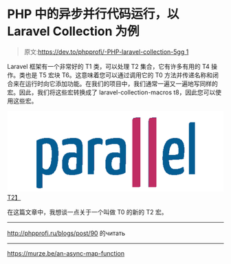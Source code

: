 # PHP 中的异步并行代码运行，以 Laravel Collection 为例

> 原文:[https://dev.to/phpprofi/-PHP-laravel-collection-5gg 1](https://dev.to/phpprofi/-----php---laravel-collection-5gg1)

Laravel 框架有一个非常好的 T1 类，可以处理 T2 集合，它有许多有用的 T4 操作。类也是 T5 宏块 T6。这意味着您可以通过调用它的 T0 方法并传递名称和闭合来在运行时向它添加功能。在我们的项目中，我们通常一遍又一遍地写同样的宏。因此，我们将这些宏转换成了 laravel-collection-macros t8，因此您可以使用这些宏。

[![](img/dd5a7941a78a3098367eb8016ff2b993.png)T2】](https://res.cloudinary.com/practicaldev/image/fetch/s--zvgM_v4T--/c_limit%2Cf_auto%2Cfl_progressive%2Cq_auto%2Cw_880/http://phpprofi.ru/resources/img/blogs/ac1cb6d8-6b2b-43b9-b081-d113a13b0d29.jpeg)

在这篇文章中，我想谈一点关于一个叫做 T0 的新的 T2 宏。

* * *

http://phpprofi.ru/blogs/post/90 的читать

* * *

https://murze.be/an-async-map-function